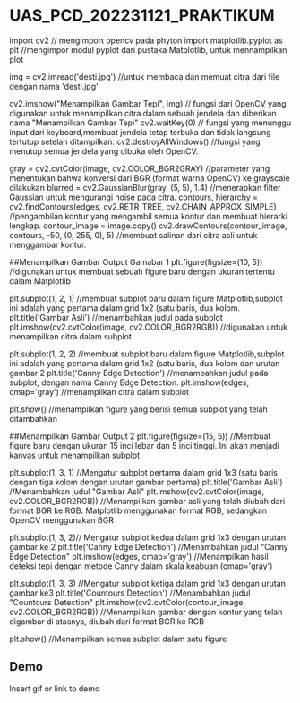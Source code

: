 
# UAS_PCD_202231121_PRAKTIKUM

import cv2 // mengimport opencv pada phyton
import matplotlib.pyplot as plt //mengimpor modul pyplot dari pustaka Matplotlib, untuk mennampilkan plot 

img = cv2.imread('desti.jpg') //untuk membaca dan memuat citra dari file dengan nama 'desti.jpg'

cv2.imshow("Menampilkan Gambar Tepi", img) // fungsi dari OpenCV yang digunakan untuk menampilkan citra dalam sebuah jendela dan diberikan nama "Menampilkan Gambar Tepi"
cv2.waitKey(0) // fungsi yang menunggu input dari keyboard,membuat jendela tetap terbuka dan tidak langsung tertutup setelah ditampilkan.
cv2.destroyAllWindows() //fungsi yang menutup semua jendela yang dibuka oleh OpenCV.

gray = cv2.cvtColor(image, cv2.COLOR_BGR2GRAY) //parameter yang menentukan bahwa konversi dari BGR (format warna OpenCV) ke grayscale dilakukan
blurred = cv2.GaussianBlur(gray, (5, 5), 1.4) //menerapkan filter Gaussian untuk mengurangi noise pada citra.
contours, hierarchy = cv2.findContours(edges, cv2.RETR_TREE, cv2.CHAIN_APPROX_SIMPLE) //pengambilan kontur yang mengambil semua kontur dan membuat hierarki lengkap.
contour_image = image.copy()
cv2.drawContours(contour_image, contours, -50, (0, 255, 0), 5) //membuat salinan dari citra asli untuk menggambar kontur.

##Menampilkan Gambar Output Gamabar 1
plt.figure(figsize=(10, 5)) //digunakan untuk membuat sebuah figure baru dengan ukuran tertentu dalam Matplotlib

plt.subplot(1, 2, 1) //membuat subplot baru dalam figure Matplotlib,subplot ini adalah yang pertama dalam grid 1x2 (satu baris, dua kolom.
plt.title('Gambar Asli') //menambahkan judul pada subplot
plt.imshow(cv2.cvtColor(image, cv2.COLOR_BGR2RGB)) //digunakan untuk menampilkan citra dalam subplot.

plt.subplot(1, 2, 2) //membuat subplot baru dalam figure Matplotlib,subplot ini adalah yang pertama dalam grid 1x2 (satu baris, dua kolom dan urutan gambar 2
plt.title('Canny Edge Detection') //menambahkan judul pada subplot, dengan nama Canny Edge Detection.
plt.imshow(edges, cmap='gray') //menampilkan citra dalam subplot

plt.show() //menampilkan figure yang berisi semua subplot yang telah ditambahkan

##Menampilkan Gambar Output 2
plt.figure(figsize=(15, 5)) //Membuat figure baru dengan ukuran 15 inci lebar dan 5 inci tinggi. Ini akan menjadi kanvas untuk menampilkan subplot

plt.subplot(1, 3, 1) //Mengatur subplot pertama dalam grid 1x3 (satu baris dengan tiga kolom dengan urutan gambar pertama)
plt.title('Gambar Asli') //Menambahkan judul "Gambar Asli"
plt.imshow(cv2.cvtColor(image, cv2.COLOR_BGR2RGB)) //Menampilkan gambar asli yang telah diubah dari format BGR ke RGB. Matplotlib menggunakan format RGB, sedangkan OpenCV menggunakan BGR

plt.subplot(1, 3, 2)// Mengatur subplot kedua dalam grid 1x3 dengan urutan gambar ke 2
plt.title('Canny Edge Detection') //Menambahkan judul "Canny Edge Detection"
plt.imshow(edges, cmap='gray') //Menampilkan hasil deteksi tepi dengan metode Canny dalam skala keabuan (cmap='gray')

plt.subplot(1, 3, 3) //Mengatur subplot ketiga dalam grid 1x3 dengan urutan gambar ke3
plt.title('Countours Detection') //Menambahkan judul "Countours Detection" 
plt.imshow(cv2.cvtColor(contour_image, cv2.COLOR_BGR2RGB)) //Menampilkan gambar dengan kontur yang telah digambar di atasnya, diubah dari format BGR ke RGB

plt.show() //Menampilkan semua subplot dalam satu figure








## Demo

Insert gif or link to demo

